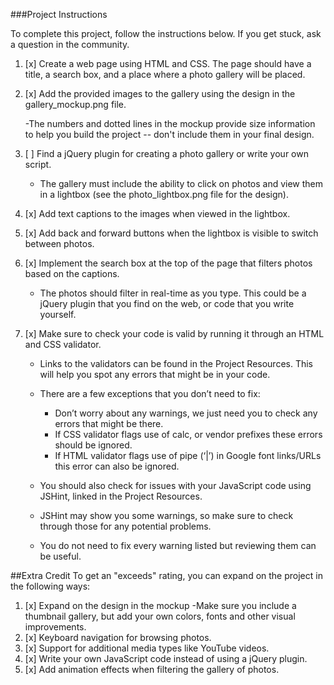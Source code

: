 ###Project Instructions

To complete this project, follow the instructions below. If you get stuck, ask a question in the community.

1. [x] Create a web page using HTML and CSS. The page should have a title, a search box, and a place where a photo gallery will be placed.

2. [x] Add the provided images to the gallery using the design in the gallery_mockup.png file.

	-The numbers and dotted lines in the mockup provide size information to help you build the project -- don't include them in your final design.

3. [ ] Find a jQuery plugin for creating a photo gallery or write your own script.
	- The gallery must include the ability to click on photos and view them in a lightbox (see the photo_lightbox.png file for the design).

4. [x] Add text captions to the images when viewed in the lightbox.

5. [x] Add back and forward buttons when the lightbox is visible to switch between photos.

6. [x] Implement the search box at the top of the page that filters photos based on the captions.
	- The photos should filter in real-time as you type.
This could be a jQuery plugin that you find on the web, or code that you write yourself.


7. [x] Make sure to check your code is valid by running it through an HTML and CSS validator.
	- Links to the validators can be found in the Project Resources. This will help you spot any errors that might be in your code.
	- There are a few exceptions that you don’t need to fix:
		- Don’t worry about any warnings, we just need you to check any errors that might be there.
		- If CSS validator flags use of calc, or vendor prefixes these errors should be ignored.
		- If HTML validator flags use of pipe (‘|’) in Google font links/URLs this error can also be ignored.

	- You should also check for issues with your JavaScript code using JSHint, linked in the Project Resources.
	- JSHint may show you some warnings, so make sure to check through those for any potential problems.
	- You do not need to fix every warning listed but reviewing them can be useful.

##Extra Credit
To get an "exceeds" rating, you can expand on the project in the following ways:

1. [x] Expand on the design in the mockup
	-Make sure you include a thumbnail gallery, but add your own colors, fonts and other visual improvements.
2. [x] Keyboard navigation for browsing photos.
3. [x] Support for additional media types like YouTube videos.
4. [x] Write your own JavaScript code instead of using a jQuery plugin.
5. [x] Add animation effects when filtering the gallery of photos.
